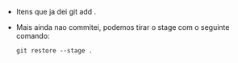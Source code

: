 - Itens que ja dei git add . 
- Mais ainda nao commitei, podemos tirar o stage com o seguinte comando:

	`git restore --stage .`